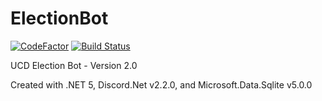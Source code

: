 # ElectionBot

[![CodeFactor](https://www.codefactor.io/repository/github/the-mighty-mo/electionbot/badge)](https://www.codefactor.io/repository/github/the-mighty-mo/electionbot)
[![Build Status](https://hallb1016.visualstudio.com/FBIBot/_apis/build/status/the-mighty-mo.ElectionBot?branchName=master)](https://hallb1016.visualstudio.com/FBIBot/_build/latest?definitionId=7&branchName=master)

UCD Election Bot - Version 2.0

Created with .NET 5, Discord.Net v2.2.0, and Microsoft.Data.Sqlite v5.0.0
